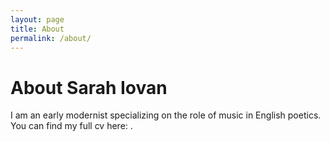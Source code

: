 ```yaml
---
layout: page
title: About
permalink: /about/
---
```


# About Sarah Iovan

I am an early modernist specializing on the role of music in English poetics. You can find my full cv here: .